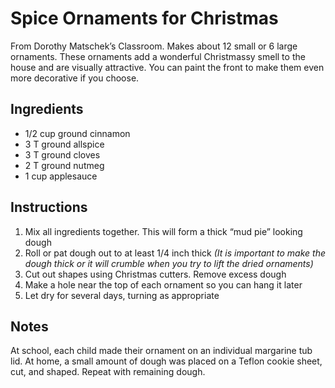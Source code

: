 # Spice Ornaments for Christmas

From Dorothy Matschek’s Classroom. Makes about 12 small or 6 large ornaments. These ornaments add a wonderful Christmassy smell to the house and are visually attractive. You can paint the front to make them even more decorative if you choose.

## Ingredients

- 1/2 cup ground cinnamon
- 3 T ground allspice
- 3 T ground cloves
- 2 T ground nutmeg
- 1 cup applesauce

## Instructions

1. Mix all ingredients together. This will form a thick “mud pie” looking dough
2. Roll or pat dough out to at least 1/4 inch thick _(It is important to make the dough thick or it will crumble when you try to lift the dried ornaments)_
3. Cut out shapes using Christmas cutters. Remove excess dough
4. Make a hole near the top of each ornament so you can hang it later
5. Let dry for several days, turning as appropriate

## Notes

At school, each child made their ornament on an individual margarine tub lid. At home, a small amount of dough was placed on a Teflon cookie sheet, cut, and shaped. Repeat with remaining dough.
